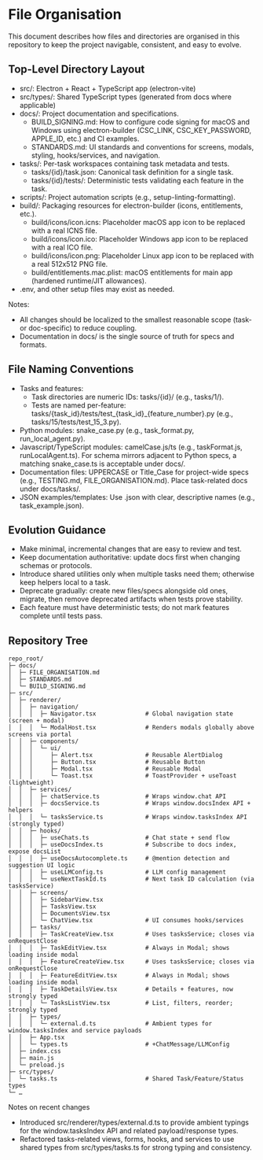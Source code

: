 # File Organisation

This document describes how files and directories are organised in this repository to keep the project navigable, consistent, and easy to evolve.

## Top-Level Directory Layout
- src/: Electron + React + TypeScript app (electron-vite)
- src/types/: Shared TypeScript types (generated from docs where applicable)
- docs/: Project documentation and specifications.
  - BUILD_SIGNING.md: How to configure code signing for macOS and Windows using electron-builder (CSC_LINK, CSC_KEY_PASSWORD, APPLE_ID, etc.) and CI examples.
  - STANDARDS.md: UI standards and conventions for screens, modals, styling, hooks/services, and navigation.
- tasks/: Per-task workspaces containing task metadata and tests.
  - tasks/{id}/task.json: Canonical task definition for a single task.
  - tasks/{id}/tests/: Deterministic tests validating each feature in the task.
- scripts/: Project automation scripts (e.g., setup-linting-formatting).
- build/: Packaging resources for electron-builder (icons, entitlements, etc.).
  - build/icons/icon.icns: Placeholder macOS app icon to be replaced with a real ICNS file.
  - build/icons/icon.ico: Placeholder Windows app icon to be replaced with a real ICO file.
  - build/icons/icon.png: Placeholder Linux app icon to be replaced with a real 512x512 PNG file.
  - build/entitlements.mac.plist: macOS entitlements for main app (hardened runtime/JIT allowances).
- .env, and other setup files may exist as needed.

Notes:
- All changes should be localized to the smallest reasonable scope (task- or doc-specific) to reduce coupling.
- Documentation in docs/ is the single source of truth for specs and formats.

## File Naming Conventions
- Tasks and features:
  - Task directories are numeric IDs: tasks/{id}/ (e.g., tasks/1/).
  - Tests are named per-feature: tasks/{task_id}/tests/test_{task_id}_{feature_number}.py (e.g., tasks/15/tests/test_15_3.py).
- Python modules: snake_case.py (e.g., task_format.py, run_local_agent.py).
- Javascript/TypeScript modules: camelCase.js/ts (e.g., taskFormat.js, runLocalAgent.ts). For schema mirrors adjacent to Python specs, a matching snake_case.ts is acceptable under docs/.
- Documentation files: UPPERCASE or Title_Case for project-wide specs (e.g., TESTING.md, FILE_ORGANISATION.md). Place task-related docs under docs/tasks/.
- JSON examples/templates: Use .json with clear, descriptive names (e.g., task_example.json).

## Evolution Guidance
- Make minimal, incremental changes that are easy to review and test.
- Keep documentation authoritative: update docs first when changing schemas or protocols.
- Introduce shared utilities only when multiple tasks need them; otherwise keep helpers local to a task.
- Deprecate gradually: create new files/specs alongside old ones, migrate, then remove deprecated artifacts when tests prove stability.
- Each feature must have deterministic tests; do not mark features complete until tests pass.

## Repository Tree
```
repo_root/
├─ docs/
│  ├─ FILE_ORGANISATION.md
│  ├─ STANDARDS.md
│  └─ BUILD_SIGNING.md
├─ src/
│  ├─ renderer/
│  │  ├─ navigation/
│  │  │  ├─ Navigator.tsx              # Global navigation state (screen + modal)
│  │  │  └─ ModalHost.tsx              # Renders modals globally above screens via portal
│  │  ├─ components/
│  │  │  └─ ui/
│  │  │     ├─ Alert.tsx               # Reusable AlertDialog
│  │  │     ├─ Button.tsx              # Reusable Button
│  │  │     ├─ Modal.tsx               # Reusable Modal
│  │  │     └─ Toast.tsx               # ToastProvider + useToast (lightweight)
│  │  ├─ services/
│  │  │  ├─ chatService.ts             # Wraps window.chat API
│  │  │  ├─ docsService.ts             # Wraps window.docsIndex API + helpers
│  │  │  └─ tasksService.ts            # Wraps window.tasksIndex API (strongly typed)
│  │  ├─ hooks/
│  │  │  ├─ useChats.ts                # Chat state + send flow
│  │  │  ├─ useDocsIndex.ts            # Subscribe to docs index, expose docsList
│  │  │  ├─ useDocsAutocomplete.ts     # @mention detection and suggestion UI logic
│  │  │  ├─ useLLMConfig.ts            # LLM config management
│  │  │  └─ useNextTaskId.ts           # Next task ID calculation (via tasksService)
│  │  ├─ screens/
│  │  │  ├─ SidebarView.tsx
│  │  │  ├─ TasksView.tsx
│  │  │  ├─ DocumentsView.tsx
│  │  │  └─ ChatView.tsx               # UI consumes hooks/services
│  │  ├─ tasks/
│  │  │  ├─ TaskCreateView.tsx         # Uses tasksService; closes via onRequestClose
│  │  │  ├─ TaskEditView.tsx           # Always in Modal; shows loading inside modal
│  │  │  ├─ FeatureCreateView.tsx      # Uses tasksService; closes via onRequestClose
│  │  │  ├─ FeatureEditView.tsx        # Always in Modal; shows loading inside modal
│  │  │  ├─ TaskDetailsView.tsx        # Details + features, now strongly typed
│  │  │  └─ TasksListView.tsx          # List, filters, reorder; strongly typed
│  │  ├─ types/
│  │  │  └─ external.d.ts              # Ambient types for window.tasksIndex and service payloads
│  │  ├─ App.tsx
│  │  └─ types.ts                      # +ChatMessage/LLMConfig
│  ├─ index.css
│  ├─ main.js
│  └─ preload.js
├─ src/types/
│  └─ tasks.ts                         # Shared Task/Feature/Status types
└─ …
```

Notes on recent changes
- Introduced src/renderer/types/external.d.ts to provide ambient typings for the window.tasksIndex API and related payload/response types.
- Refactored tasks-related views, forms, hooks, and services to use shared types from src/types/tasks.ts for strong typing and consistency.
